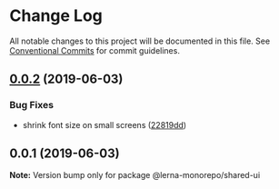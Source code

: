 # Change Log

All notable changes to this project will be documented in this file.
See [Conventional Commits](https://conventionalcommits.org) for commit guidelines.

## [0.0.2](https://github.com/wesgro/lerna-monorepo-starter/compare/@lerna-monorepo/shared-ui@0.0.1...@lerna-monorepo/shared-ui@0.0.2) (2019-06-03)


### Bug Fixes

* shrink font size on small screens ([22819dd](https://github.com/wesgro/lerna-monorepo-starter/commit/22819dd))





## 0.0.1 (2019-06-03)

**Note:** Version bump only for package @lerna-monorepo/shared-ui
